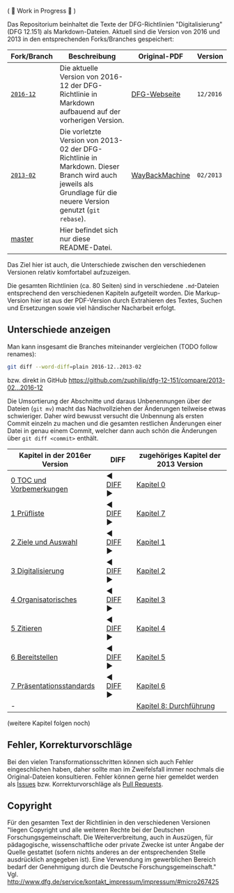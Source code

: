 ( 🚧 Work in Progress 🚧 )

Das Repositorium beinhaltet die Texte der DFG-Richtlinien "Digitalisierung" (DFG 12.151)
als Markdown-Dateien. Aktuell sind die Version von 2016 und 2013 in den entsprechenden
Forks/Branches gespeichert:

| Fork/Branch | Beschreibung | Original-PDF | Version |
|---------|---|-------------|--------------|
| [`2016-12`](https://github.com/zuphilip/dfg-12-151/tree/2016-12) | Die aktuelle Version von 2016-12 der DFG-Richtlinie in Markdown aufbauend auf der vorherigen Version. | [DFG-Webseite](http://www.dfg.de/formulare/12_151/12_151_de.pdf) | `12/2016` |
| [`2013-02`](https://github.com/zuphilip/dfg-12-151/tree/2013-02) | Die vorletzte Version von 2013-02 der DFG-Richtlinie in Markdown. Dieser Branch wird auch jeweils als Grundlage für die neuere Version genutzt (`git rebase`). | [WayBackMachine](http://web.archive.org/web/20160913195655/http://www.dfg.de/formulare/12_151/12_151_de.pdf) | `02/2013` |
| [master](https://github.com/zuphilip/dfg-12-151) | Hier befindet sich nur diese README-Datei. | |

Das Ziel hier ist auch, die Unterschiede zwischen den verschiedenen Versionen relativ
komfortabel aufzuzeigen.

Die gesamten Richtlinien (ca. 80 Seiten) sind in verschiedene `.md`-Dateien entsprechend den
verschiedenen Kapiteln aufgeteilt worden. Die Markup-Version hier ist aus der PDF-Version
durch Extrahieren des Textes, Suchen und Ersetzungen sowie viel händischer Nacharbeit erfolgt.

## Unterschiede anzeigen

Man kann insgesamt die Branches miteinander vergleichen (TODO follow renames):

```sh
git diff --word-diff=plain 2016-12..2013-02
```

bzw. direkt in GitHub https://github.com/zuphilip/dfg-12-151/compare/2013-02...2016-12

Die Umsortierung der Abschnitte und daraus Unbenennungen über der Dateien (`git mv`) macht
das Nachvollziehen der Änderungen teilweise etwas schwieriger. Daher wird bewusst versucht
die Unbennung als ersten Commit einzeln zu machen und die gesamten restlichen Änderungen einer
Datei in genau einem Commit, welcher dann auch schön die Änderungen über `git diff <commit>`
enthält.

|Kapitel in der 2016er Version| DIFF | zugehöriges Kapitel der 2013 Version|
|---|---|---|
| [0 TOC und Vorbemerkungen](https://github.com/zuphilip/dfg-12-151/blob/2016-12/0-TOC-Vorbemerkungen.md) | :arrow_backward: [DIFF](https://github.com/zuphilip/dfg-12-151/commit/8b2939f01a0a392e81c3f7d0f7bbe9a6c7f89ba0?short_path=4cd65fa#diff-4cd65faa2464fd51cf1567ae298f3117) :arrow_forward: | [Kapitel 0](https://github.com/zuphilip/dfg-12-151/blob/2013-02/0-TOC-Vorbemerkungen.md) |
| [1 Prüfliste](https://github.com/zuphilip/dfg-12-151/blob/2016-12/1-Pruefliste.md) | :arrow_backward: [DIFF](https://github.com/zuphilip/dfg-12-151/commit/dc7524943710ec2f99046f795ab3eccada3e11a5?short_path=bb7a226#diff-bb7a2265329e3e3855a69b992180a3c1) :arrow_forward: | [Kapitel 7](https://github.com/zuphilip/dfg-12-151/blob/2013-02/7-Pruefliste.md) |
| [2 Ziele und Auswahl](https://github.com/zuphilip/dfg-12-151/blob/2016-12/2-Ziele-Auswahl.md) | :arrow_backward: [DIFF](https://github.com/zuphilip/dfg-12-151/commit/563629e262350e5d3742bcc12d2cc09f8a83bf58?short_path=63c0d40#diff-63c0d40236919f36e08f65d60a6bdc9c) :arrow_forward: | [Kapitel 1](https://github.com/zuphilip/dfg-12-151/blob/2013-02/1-Ziele-Auswahl.md) |
| [3 Digitalisierung](https://github.com/zuphilip/dfg-12-151/blob/2016-12/3-Digitalisierung.md) | :arrow_backward: [DIFF](https://github.com/zuphilip/dfg-12-151/commit/2416728e9da8fa324d07e8aa0f5473028716f9b0?diff=split#diff-775195aabd8e95314bcbe09192aaeacc) :arrow_forward: | [Kapitel 2](https://github.com/zuphilip/dfg-12-151/blob/2013-02/2-Digitalisierung.md) |
| [4 Organisatorisches](https://github.com/zuphilip/dfg-12-151/blob/2016-12/4-Organisatorisches.md) | :arrow_backward: [DIFF](https://github.com/zuphilip/dfg-12-151/commit/c663b4a2899a7324933dbaf140bd28e6c392447c?diff=split) :arrow_forward: | [Kapitel 3](https://github.com/zuphilip/dfg-12-151/blob/2013-02/3-Organisatorisches.md) |
| [5 Zitieren](https://github.com/zuphilip/dfg-12-151/blob/2016-12/5-Zitieren.md) | :arrow_backward: [DIFF](https://github.com/zuphilip/dfg-12-151/commit/f20521571c63160727bccf29cbf17e83ec46afed?short_path=ca998a7#diff-ca998a782e7b1bd2c0abf28bae7e3e7e) :arrow_forward: | [Kapitel 4](https://github.com/zuphilip/dfg-12-151/blob/2013-02/4-Zitieren.md) |
| [6 Bereitstellen](https://github.com/zuphilip/dfg-12-151/blob/2016-12/6-Bereitstellen.md) | :arrow_backward: [DIFF](https://github.com/zuphilip/dfg-12-151/commit/fec836359732ccddf7ec0e835ad3e74ff12f41fb?short_path=c681402#diff-c6814028e0725434de6bba7ee37bc405) :arrow_forward: | [Kapitel 5](https://github.com/zuphilip/dfg-12-151/blob/2013-02/5-Bereitstellen.md) |
| [7 Präsentationsstandards](https://github.com/zuphilip/dfg-12-151/blob/2016-12/7-Praesentationsstandards.md) | :arrow_backward: [DIFF](https://github.com/zuphilip/dfg-12-151/commit/c6a2ebfbf02e6f0ed0fadd36366c5ea34fe24378?short_path=8bf2548#diff-8bf25481f0789a32f91122629f95b088) :arrow_forward: | [Kapitel 6](https://github.com/zuphilip/dfg-12-151/blob/2013-02/6-Praesentationsstandards.md) |
| - |  | [Kapitel 8: Durchführung](https://github.com/zuphilip/dfg-12-151/blob/2013-02/8-Durchfuehrung.md) |

(weitere Kapitel folgen noch)

## Fehler, Korrekturvorschläge

Bei den vielen Transformationsschritten können sich auch Fehler eingeschlichen haben, 
daher sollte man im Zweifelsfall immer nochmals die Original-Dateien konsultieren.
Fehler können gerne hier gemeldet werden als [Issues](https://github.com/zuphilip/dfg-12-151/issues)
bzw. Korrekturvorschläge als [Pull Requests](https://github.com/zuphilip/dfg-12-151/pulls).

## Copyright

Für den gesamten Text der Richtlinien in den verschiedenen Versionen "liegen Copyright 
und alle weiteren Rechte bei der Deutschen Forschungsgemeinschaft. Die Weiterverbreitung,
auch in Auszügen, für pädagogische, wissenschaftliche oder private Zwecke ist unter Angabe
der Quelle gestattet (sofern nichts anderes an der entsprechenden Stelle ausdrücklich angegeben
ist). Eine Verwendung im gewerblichen Bereich bedarf der Genehmigung durch die Deutsche 
Forschungsgemeinschaft." Vgl. http://www.dfg.de/service/kontakt_impressum/impressum/#micro267425
